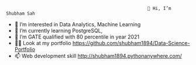                                                           👋 Hi, I’m Shubham Sah
- 👀 I’m interested in Data Analytics, Machine Learning
- 🌱 I’m currently learning PostgreSQL,
- 💞️ I’m GATE qualified with 80 percentile in year 2021
- 👨‍💻 Look at my portfolio https://github.com/shubham1894/Data-Science-Portfolio
- 📫 Web development skill http://shubham1894.pythonanywhere.com/

<!---
shubham1894/shubham1894 is a ✨ special ✨ repository because its `README.md` (this file) appears on your GitHub profile.
You can click the Preview link to take a look at your changes.
--->
